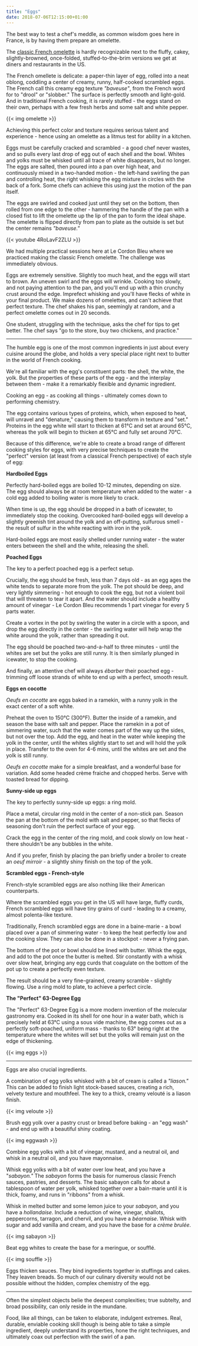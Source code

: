 ```yaml
---
title: "Eggs"
date: 2018-07-06T12:15:00+01:00
---
```


The best way to test a chef's meddle, as common wisdom goes here in France, is by having them prepare an omelette.

The [classic French omelette](https://www.seriouseats.com/2016/04/how-to-make-french-omelette.html) is hardly recognizable next to the fluffy, cakey, slightly-browned, once-folded, stuffed-to-the-brim versions we get at diners and restaurants in the US. 

The French omellete is delicate: a paper-thin layer of egg, rolled into a neat oblong, coddling a center of creamy, runny, half-cooked scrambled eggs. The French call this creamy egg texture _"baveuse"_, from the French word for to "drool" or "slobber." The surface is perfectly smooth and light-gold. And in traditional French cooking, it is rarely stuffed - the eggs stand on their own, perhaps with a few fresh herbs and some salt and white pepper.

{{< img omelette >}}

Achieving this perfect color and texture requires serious talent and experience - hence using an omelette as a litmus test for ability in a kitchen. 

Eggs must be carefully cracked and scrambled - a good chef never wastes, and so pulls every last drop of egg out of each shell and the bowl. Whites and yolks must be whisked until all trace of white disappears, but no longer. The eggs are salted, then poured into a pan over high heat, and continuously mixed in a two-handed motion - the left-hand swirling the pan and controlling heat, the right whisking the egg mixture in circles with the back of a fork. Some chefs can achieve this using just the motion of the pan itself. 

The eggs are swirled and cooked just until they set on the bottom, then rolled from one edge to the other - hammering the handle of the pan with a closed fist to lift the omelette up the lip of the pan to form the ideal shape. The omelette is flipped directly from pan to plate as the outside is set but the center remains _"baveuse."_ 

{{< youtube 4RoLavF2ZLU >}}


We had multiple practical sessions here at Le Cordon Bleu where we practiced making the classic French omelette. The challenge was immediately obvious. 

Eggs are extremely sensitive. Slightly too much heat, and the eggs will start to brown. An uneven swirl and the eggs will wrinkle. Cooking too slowly, and not paying attention to the pan, and you'll end up with a thin crunchy crust around the edge. Imprefect whisking and you'll have flecks of white in your final product. We make dozens of omelettes, and can't achieve that perfect texture. The chef shakes his pan, seemingly at random, and a perfect omelette comes out in 20 seconds.

One student, struggling with the technique, asks the chef for tips to get better. The chef says "go to the store, buy two chickens, and practice."

---

The humble egg is one of the most common ingredients in just about every cuisine around the globe, and holds a very special place right next to butter in the world of French cooking.

We're all familiar with the egg's constituent parts: the shell, the white, the yolk. But the properties of these parts of the egg - and the interplay between them - make it a remarkably flexible and dynamic ingredient.

Cooking an egg - as cooking all things - ultimately comes down to performing chemistry. 

The egg contains various types of proteins, which, when exposed to heat, will unravel and "denature," causing them to transform in texture and "set." Proteins in the egg white will start to thicken at 61°C and set at around 65°C, whereas the yolk will begin to thicken at 65°C and fully set around 70°C. 

Because of this difference, we're able to create a broad range of different cooking styles for eggs, with very precise techniques to create the "perfect" version (at least from a classical French perspective) of each style of egg:

**Hardboiled Eggs**

Perfectly hard-boiled eggs are boiled 10-12 minutes, depending on size. The egg should always be at room temperature when added to the water - a cold egg added to boiling water is more likely to crack.

When time is up, the egg should be dropped in a bath of icewater, to immediately stop the cooking. Overcooked hard-boiled eggs will develop a slightly greenish tint around the yolk and an off-putting, sulfurous smell - the result of sulfur in the white reacting with iron in the yolk.

Hard-boiled eggs are most easily shelled under running water - the water enters between the shell and the white, releasing the shell.

**Poached Eggs**

The key to a perfect poached egg is a perfect setup.

Crucially, the egg should be fresh, less than 7 days old - as an egg ages the white tends to separate more from the yolk. The pot should be deep, and very lightly simmering - hot enough to cook the egg, but not a violent boil that will threaten to tear it apart. And the water should include a healthy amount of vinegar - Le Cordon Bleu recommends 1 part vinegar for every 5 parts water.

Create a vortex in the pot by swirling the water in a circle with a spoon, and drop the egg directly in the center - the swirling water will help wrap the white around the yolk, rather than spreading it out.

The egg should be poached two-and-a-half to three minutes - until the whites are set but the yolks are still runny. It is then similarly plunged in icewater, to stop the cooking.

And finally, an attentive chef will always _ébarber_ their poached egg - trimming off loose strands of white to end up with a perfect, smooth result.

**Eggs en cocotte**

_Oeufs en cocotte_ are eggs baked in a ramekin, with a runny yolk in the exact center of a soft white.

Preheat the oven to 150°C (300°F). Butter the inside of a ramekin, and season the base with salt and pepper. Place the ramekin in a pot of simmering water, such that the water comes part of the way up the sides, but not over the top.  Add the egg, and heat in the water while keeping the yolk in the center, until the whites slightly start to set and will hold the yolk in place. Transfer to the oven for 4-6 mins, until the whites are set and the yolk is still runny.

_Oeufs en cocotte_ make for a simple breakfast, and a wonderful base for variation. Add some headed crème fraiche and chopped herbs. Serve with toasted bread for dipping.

**Sunny-side up eggs**

The key to perfectly sunny-side up eggs: a ring mold.

Place a metal, circular ring mold in the center of a non-stick pan. Season the pan at the bottom of the mold with salt and pepper, so that flecks of seasoning don't ruin the perfect surface of your egg.

Crack the egg in the center of the ring mold, and cook slowly on low heat - there shouldn't be any bubbles in the white.

And if you prefer, finish by placing the pan briefly under a broiler to create an _oeuf mirroir_ - a slightly shiny finish on the top of the yolk.

**Scrambled eggs - French-style**

French-style scrambled eggs are also nothing like their American counterparts.

Where the scrambled eggs you get in the US will have large, fluffy curds, French scrambled eggs will have tiny grains of curd - leading to a creamy, almost polenta-like texture.

Traditionally, French scrambled eggs are done in a baine-marie - a bowl placed over a pan of simmering water - to keep the heat perfectly low and the cooking slow. They can also be done in a stockpot - never a frying pan.

The bottom of the pot or bowl should be lined with butter. Whisk the eggs, and add to the pot once the butter is melted. Stir constantly with a whisk over slow heat, bringing any egg curds that coagulate on the bottom of the pot up to create a perfectly even texture.

The result should be a very fine-grained, creamy scramble - slightly flowing. Use a ring mold to plate, to achieve a perfect circle.

**The "Perfect" 63-Degree Egg**

The "Perfect" 63-Degree Egg is a more modern invention of the molecular gastronomy era. Cooked in its shell for one hour in a water bath, which is precisely held at 63°C using a sous vide machine, the egg comes out as a perfectly soft-poached, uniform mass - thanks to 63° being right at the temperature where the whites will set but the yolks will remain just on the edge of thickening.

{{< img eggs >}}

---

Eggs are also crucial ingredients.

A combination of egg yolks whisked with a bit of cream is called a _"liason."_ This can be added to finish light stock-based sauces, creating a rich, velvety texture and mouthfeel. The key to a thick, creamy velouté is a liason finish.

{{< img veloute >}}

Brush egg yolk over a pastry crust or bread before baking - an "egg wash" - and end up with a beautiful shiny coating.

{{< img eggwash >}}

Combine egg yolks with a bit of vinegar, mustard, and a neutral oil, and whisk in a neutral oil, and you have mayonnaise.

Whisk egg yolks with a bit of water over low heat, and you have a "_sabayon."_ The _sabayon_ forms the basis for numerous classic French sauces, pastries, and desserts. The basic sabayon calls for about a tablespoon of water per yolk, whisked together over a bain-marie until it is thick, foamy, and runs in "ribbons" from a whisk.

Whisk in melted butter and some lemon juice to your _sabayon_, and you have a _hollandaise_.  Include a reduction of wine, vinegar, shallots, peppercorns, tarragon, and chervil, and you have a _béarnaise_. Whisk with sugar and add vanilla and cream, and you have the base for a _crème brulée_.

{{< img sabayon >}}

Beat egg whites to create the base for a meringue, or soufflé.

{{< img souffle >}}

Eggs thicken sauces. They bind ingredients together in stuffings and cakes. They leaven breads. So much of our culinary diversity would not be possible without the hidden, complex chemistry of the egg.

---

Often the simplest objects belie the deepest complexities; true subtelty, and broad possibility, can only reside in the mundane.

Food, like all things, can be taken to elaborate, indulgent extremes. Real, durable, enviable cooking skill though is being able to take a simple ingredient, deeply understand its properties, hone the right techniques, and ultimately coax out perfection with the swirl of a pan.